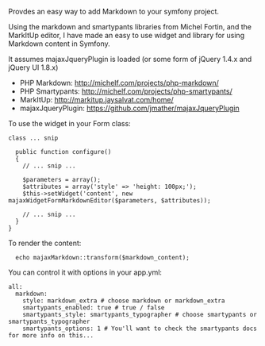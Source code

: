 Provdes an easy way to add Markdown to your symfony project.

Using the markdown and smartypants libraries from Michel Fortin, and the MarkItUp editor,
I have made an easy to use widget and library for using Markdown content in Symfony.

It assumes majaxJqueryPlugin is loaded (or some form of jQuery 1.4.x and jQuery UI 1.8.x)

* PHP Markdown: http://michelf.com/projects/php-markdown/
* PHP Smartypants: http://michelf.com/projects/php-smartypants/
* MarkItUp: http://markitup.jaysalvat.com/home/
* majaxJqueryPlugin: https://github.com/jmather/majaxJqueryPlugin

To use the widget in your Form class:

    class ... snip

      public function configure()
      {
        // ... snip ...

        $parameters = array();
        $attributes = array('style' => 'height: 100px;');
        $this->setWidget('content', new majaxWidgetFormMarkdownEditor($parameters, $attributes));

        // ... snip ...
      }
    }




To render the content:

      echo majaxMarkdown::transform($markdown_content);


You can control it with options in your app.yml:


    all:
      markdown:
        style: markdown_extra # choose markdown or markdown_extra
        smartypants_enabled: true # true / false
        smartypants_style: smartypants_typographer # choose smartypants or smartypants_typographer
        smartypants_options: 1 # You'll want to check the smartypants docs for more info on this...
